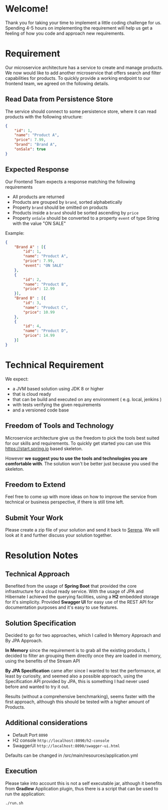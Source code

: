 # Welcome!

Thank you for taking your time to implement a little coding challenge for us. Spending 4-5 hours on implementing the requirement will help us get a feeling of how you code and approach new requirements. 

# Requirement

Our microservice architecture has a service to create and manage products. We now would like to add another microservice that offers search and filter capabilities for products. To quickly provide a working endpoint to our frontend team, we agreed on the following details.

## Read Data from Persistence Store

The service should connect to some persistence store, where it can read products with the following structure:

```JSON
{
	"id": 1,
	"name": "Product A",
	"price": 7.99,
	"brand": "Brand A",
	"onSale": true
}
```

Expected Response
- 
Our Frontend Team expects a response matching the following requirements

- All products are returned
- Products are grouped by `brand`, sorted alphabetically
- Property `brand` should be omitted on products
- Products inside a `brand` should be sorted ascending by `price`
- Property `onSale` should be converted to a property `event` of type String with the value "ON SALE"

Example:

```JSON
{
	"Brand A" : [{
		"id": 1,
		"name": "Product A",
		"price": 7.99,
		"event": "ON SALE"
	},
	{
		"id": 2,
		"name": "Product B",
		"price": 12.99
	}],
	"Brand B" : [{
		"id": 3,
		"name": "Product C",
		"price": 10.99
	},
	{
		"id": 4,
		"name": "Product D",
		"price": 14.99
	}]
}
```

# Technical Requirement  

We expect:  
 - a JVM based solution using JDK 8 or higher
 - that is cloud ready
 - that can be build and executed on any environment ( e.g. local, jenkins )
 - with tests verifying the given requirements 
 - and  a versioned code base

## Freedom of Tools and Technology

Microservice architecture give us the freedom to pick the tools best suited for our skills and requirements.
To quickly get started you can use this https://start.spring.io based skeleton. 

However **we suggest you to use the tools and technologies you are comfortable with**. The solution won't be better just because you used the skeleton. 

## Freedom to Extend
Feel free to come up with more ideas on how to improve the service from technical or business perspective, if there is still time left.

## Submit Your Work
Please create a zip file of your solution and send it back to [Serena](mailto:s.tansil@epages.com). We will look at it and further discuss your solution together.

# Resolution Notes

## Technical Approach
Benefited from the usage of __Spring Boot__ that provided the core infrastructure for a cloud ready service.
With the usage of JPA and Hibernate I achieved the querying facilities, using a __H2__ embedded storage for it's simplicity.
Provided __Swagger UI__ for easy use of the REST API for documentation purposes and it's easy to use features.


## Solution Specification

Decided to go for two approaches, which I called In Memory Approach and By JPA Approach.
 
__In Memory__ since the requirement is to grab all the existing products, I decided to filter an grouping them directly
once they are loaded in memory, using the benefits of the Stream API

__By JPA Specification__ came after since I wanted to test the performance, at least by curiosity, and seemed also
a possible approach, using the Specification API provided by JPA, this is something I had never used before and wanted 
to try it out.

Results (without a comprehensive benchmarking), seems faster with the first approach, although this should be tested with a
higher amount of Products.

## Additional considerations

- Default Port ```8090```
- H2 console ```http://localhost:8090/h2-console``` 
- SwaggerUI ```http://localhost:8090/swagger-ui.html```

Defaults can be changed in /src/main/resources/application.yml

## Execution

Please take into account this is not a self executable jar, although it benefits from __Gradlew__ Application plugin, 
thus there is a script that can be used to run the application:

```./run.sh```


 
 